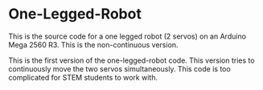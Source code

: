 # One-Legged-Robot
This is the source code for a one legged robot (2 servos) on an Arduino Mega 2560 R3.  This is the non-continuous version.

This is the first version of the one-legged-robot code.  This version tries to continuously move the two servos simultaneously.  This code is too complicated for STEM students to work with.
